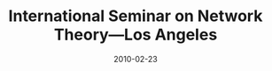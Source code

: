 ---
date: 2010-02-23
title: "International Seminar on Network Theory—Los Angeles"
source: SoIC News
sourceUrl: http://www.slis.indiana.edu/news/story.php?story_id=2113
pdfLink: 20100223-borner-network-theory.pdf
---